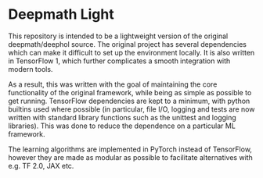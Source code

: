 # Deepmath Light

This repository is intended to be a lightweight version of the original deepmath/deephol 
source. The original project has several dependencies which can make it difficult to set up the 
environment locally. It is also written in TensorFlow 1, which further complicates a smooth integration with modern tools.

As a result, this was written with the goal of maintaining the core functionality of the original
framework, while being as simple as possible to get running. TensorFlow dependencies are kept to a minimum, with python builtins
used where possible (in particular, file I/O, logging and tests are now written with standard library functions such as the unittest and logging libraries). 
This was done to reduce the dependence on a particular ML framework.  

The learning algorithms are implemented in PyTorch instead of TensorFlow, however they are made as modular as possible to facilitate alternatives with e.g. TF 2.0, JAX etc. 